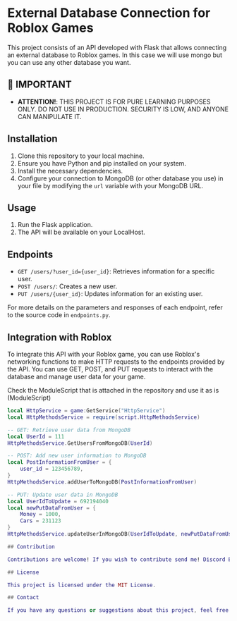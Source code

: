 # External Database Connection for Roblox Games

This project consists of an API developed with Flask that allows connecting an external database to Roblox games. In this case we will use mongo but you can use any other database you want.

## 🚨 IMPORTANT

- **ATTENTION!**: THIS PROJECT IS FOR PURE LEARNING PURPOSES ONLY. DO NOT USE IN PRODUCTION. SECURITY IS LOW, AND ANYONE CAN MANIPULATE IT.

## Installation

1. Clone this repository to your local machine.
2. Ensure you have Python and pip installed on your system.
3. Install the necessary dependencies.
4. Configure your connection to MongoDB (or other database you use) in your file by modifying the `url` variable with your MongoDB URL.

## Usage

1. Run the Flask application.
2. The API will be available on your LocalHost.

## Endpoints

- `GET /users/?user_id={user_id}`: Retrieves information for a specific user.
- `POST /users/`: Creates a new user.
- `PUT /users/{user_id}`: Updates information for an existing user.

For more details on the parameters and responses of each endpoint, refer to the source code in `endpoints.py`.

## Integration with Roblox

To integrate this API with your Roblox game, you can use Roblox's networking functions to make HTTP requests to the endpoints provided by the API. You can use GET, POST, and PUT requests to interact with the database and manage user data for your game.

Check the ModuleScript that is attached in the repository and use it as is (ModuleScript)

```lua
local HttpService = game:GetService("HttpService")
local HttpMethodsService = require(script.HttpMethodsService)

-- GET: Retrieve user data from MongoDB
local UserId = 111
HttpMethodsService.GetUsersFromMongoDB(UserId)

-- POST: Add new user information to MongoDB
local PostInformationFromUser = {
	user_id = 123456789, 
}
HttpMethodsService.addUserToMongoDB(PostInformationFromUser)

-- PUT: Update user data in MongoDB
local UserIdToUpdate = 692194040
local newPutDataFromUser = {
	Money = 1000,
	Cars = 231123
}
HttpMethodsService.updateUserInMongoDB(UserIdToUpdate, newPutDataFromUser)

## Contribution

Contributions are welcome! If you wish to contribute send me! Discord Below.

## License

This project is licensed under the MIT License.

## Contact

If you have any questions or suggestions about this project, feel free to contact me through my discord: fkooo.
